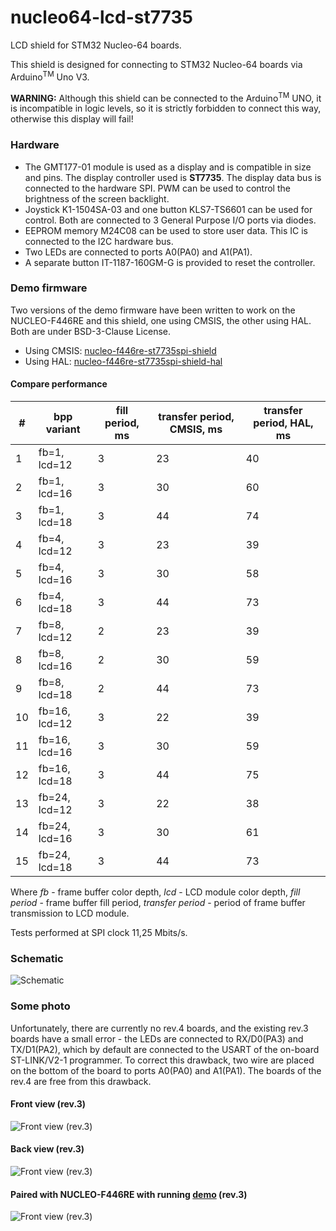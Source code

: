 # nucleo64-lcd-st7735
LCD shield for STM32 Nucleo-64 boards.

This shield is designed for connecting to STM32 Nucleo-64 boards via Arduino<sup>TM</sup> Uno V3.

**WARNING:** Although this shield can be connected to the Arduino<sup>TM</sup> UNO, it is incompatible in logic levels, so it is strictly forbidden to connect this way, otherwise this display will fail!

### Hardware
* The GMT177-01 module is used as a display and is compatible in size and pins. The display controller used is **ST7735**. The display data bus is connected to the hardware SPI. PWM can be used  to control the brightness of the screen backlight.
* Joystick K1-1504SA-03 and one button KLS7-TS6601 can be used for control. Both are connected to 3 General Purpose I/O ports via diodes.
* EEPROM memory M24C08 can be used to store user data. This IC is connected to the I2C hardware bus.
* Two LEDs are connected to ports A0(PA0) and A1(PA1).
* A separate button IT-1187-160GM-G is provided to reset the controller.

### Demo firmware
Two versions of the demo firmware have been written to work on the NUCLEO-F446RE and this shield, one using CMSIS, the other using HAL. Both are under BSD-3-Clause License.
* Using CMSIS: [nucleo-f446re-st7735spi-shield](https://github.com/virxkane/nucleo-f446re-st7735spi-shield)
* Using HAL: [nucleo-f446re-st7735spi-shield-hal](https://github.com/virxkane/nucleo-f446re-st7735spi-shield-hal)

#### Compare performance
| # |  bpp variant  | fill period, ms | transfer period, CMSIS, ms | transfer period, HAL, ms |
|---|---------------|--------|-----------|---------|
| 1 | fb=1, lcd=12  |     3  |      23   |    40   |
| 2 | fb=1, lcd=16  |     3  |      30   |    60   |
| 3 | fb=1, lcd=18  |     3  |      44   |    74   |
| 4 | fb=4, lcd=12  |     3  |      23   |    39   |
| 5 | fb=4, lcd=16  |     3  |      30   |    58   |
| 6 | fb=4, lcd=18  |     3  |      44   |    73   |
| 7 | fb=8, lcd=12  |     2  |      23   |    39   |
| 8 | fb=8, lcd=16  |     2  |      30   |    59   |
| 9 | fb=8, lcd=18  |     2  |      44   |    73   |
| 10 | fb=16, lcd=12 |    3  |      22   |    39   |
| 11 | fb=16, lcd=16 |    3  |      30   |    59   |
| 12 | fb=16, lcd=18 |    3  |      44   |    75   |
| 13 | fb=24, lcd=12 |    3  |      22   |    38   |
| 14 | fb=24, lcd=16 |    3  |      30   |    61   |
| 15 | fb=24, lcd=18 |    3  |      44   |    73   |

Where *fb* - frame buffer color depth, *lcd* - LCD module color depth, *fill period* - frame buffer fill period, *transfer period* - period of frame buffer transmission to LCD module.

Tests performed at SPI clock 11,25 Mbits/s.

### Schematic
![Schematic](scheme/scheme.png)

### Some photo
Unfortunately, there are currently no rev.4 boards, and the existing rev.3 boards have a small error - the LEDs are connected to RX/D0(PA3) and TX/D1(PA2), which by default are connected to the USART of the on-board ST-LINK/V2-1 programmer. To correct this drawback, two wire are placed on the bottom of the board to ports A0(PA0) and A1(PA1). The boards of the rev.4 are free from this drawback.

#### Front view (rev.3)
![Front view (rev.3)](photo/01-front-rev.3.jpg)

#### Back view (rev.3)
![Front view (rev.3)](photo/02-back-rev.3.jpg)

#### Paired with NUCLEO-F446RE with running [demo](https://github.com/virxkane/nucleo-f446re-st7735spi-shield) (rev.3)
![Front view (rev.3)](photo/03-demo-rev.3.jpg)
